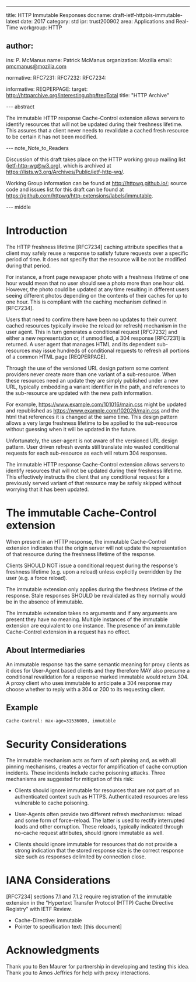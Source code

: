 ---
title: HTTP Immutable Responses
docname: draft-ietf-httpbis-immutable-latest
date: 2017
category: std
ipr: trust200902
area: Applications and Real-Time
workgroup: HTTP

author:
 - 
  ins: P. McManus
  name: Patrick McManus
  organization: Mozilla
  email: pmcmanus@mozilla.com

normative:
 RFC7231:
 RFC7232:
 RFC7234:

informative:
  REQPERPAGE:
   target: http://httparchive.org/interesting.php#reqTotal
   title: "HTTP Archive"

--- abstract

The immutable HTTP response Cache-Control extension allows servers to
identify resources that will not be updated during their freshness
lifetime. This assures that a client never needs to revalidate a
cached fresh resource to be certain it has not been modified.

--- note_Note_to_Readers

Discussion of this draft takes place on the HTTP working group mailing list (ietf-http-wg@w3.org),
which is archived at <https://lists.w3.org/Archives/Public/ietf-http-wg/>.

Working Group information can be found at <http://httpwg.github.io/>; source code and issues list
for this draft can be found at <https://github.com/httpwg/http-extensions/labels/immutable>.

--- middle

# Introduction

The HTTP freshness lifetime [RFC7234] caching attribute
specifies that a client may safely reuse a response to satisfy future
requests over a specific period of time. It does not specify that the
resource will be not be modified during that period.

For instance, a front page newspaper photo with a freshness lifetime
of one hour would mean that no user should see a photo more than one
hour old. However, the photo could be updated at any time resulting in
different users seeing different photos depending on the contents of
their caches for up to one hour. This is compliant with the caching
mechanism defined in [RFC7234].

Users that need to confirm there have been no updates to their current
cached resources typically invoke the reload (or refresh) mechanism in
the user agent. This in turn generates a conditional request [RFC7232]
and either a new representation or, if unmodified, a 304 response
[RFC7231] is returned. A user agent that manages HTML and its
dependent sub-resources may issue hundreds of conditional requests to
refresh all portions of a common HTML page [REQPERPAGE].

Through the use of the versioned URL design pattern some content
providers never create more than one variant of a sub-resource. When
these resources need an update they are simply published under a new URL,
typically embedding a variant identifier in the path, and references
to the sub-resource are updated with the new path information.

For example, https://www.example.com/101016/main.css might be updated
and republished as https://www.example.com/102026/main.css and the html that
references it is changed at the same time. This design pattern allows
a very large freshness lifetime to be applied to the sub-resource
without guessing when it will be updated in the future.

Unfortunately, the user-agent is not aware of the versioned URL design
pattern. User driven refresh events still translate into wasted
conditional requests for each sub-resource as each will return 304
responses.

The immutable HTTP response Cache-Control extension allows servers to
identify resources that will not be updated during their freshness
lifetime. This effectively instructs the client that any conditional
request for a previously served variant of that resource may be safely
skipped without worrying that it has been updated.

# The immutable Cache-Control extension

When present in an HTTP response, the immutable Cache-Control
extension indicates that the origin server will not update the representation
of that resource during the freshness lifetime of the
response.

Clients SHOULD NOT issue a conditional request during the
response's freshness lifetime (e.g. upon a reload) unless explicitly
overridden by the user (e.g. a force reload).

The immutable extension only applies during the freshness lifetime of
the response. Stale responses SHOULD be revalidated as they normally
would be in the absence of immutable.

The immutable extension takes no arguments and if any arguments are
present they have no meaning. Multiple instances of the immutable
extension are equivalent to one instance. The presence of an immutable
Cache-Control extension in a request has no effect.

## About Intermediaries

An immutable response has the same semantic meaning for proxy clients
as it does for User-Agent based clients and they therefore MAY also
presume a conditional revalidation for a response marked immutable
would return 304. A proxy client who uses immutable to anticipate a
304 response may choose whether to reply with a 304 or 200 to its
requesting client.

## Example

~~~ example
Cache-Control: max-age=31536000, immutable
~~~

# Security Considerations

The immutable mechanism acts as form of soft pinning and, as with all
pinning mechanisms, creates a vector for amplification of cache
corruption incidents. These incidents include cache poisoning
attacks. Three mechanisms are suggested for mitigation of this risk:

* Clients should ignore immutable for resources that are not
 part of an authenticated context such as HTTPS. Authenticated resources are less
 vulnerable to cache poisoning.
 
* User-Agents often provide two different refresh mechanismss: reload
  and some form of force-reload. The latter is used to rectify
  interrupted loads and other corruption. These reloads, typically
  indicated through no-cache request attributes, should ignore
  immutable as well.

* Clients should ignore immutable for resources that do not provide a
 strong indication that the stored response size is the correct
 response size such as responses delimited by connection close.

# IANA Considerations

[RFC7234] sections 7.1 and 7.1.2 require registration of the
immutable extension in the "Hypertext Transfer Protocol (HTTP) Cache
Directive Registry" with IETF Review.

* Cache-Directive: immutable
* Pointer to specification text: \[this document\]

# Acknowledgments

Thank you to Ben Maurer for partnership in developing and testing this
idea. Thank you to Amos Jeffries for help with proxy interactions.

